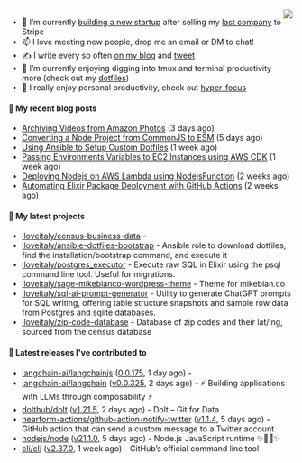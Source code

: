 <img align="right" src="https://github-readme-stats.vercel.app/api?username=iloveitaly&show_icons=true&text_color=718096&hide_title=true"/>

- 🔭 I’m currently [building a new startup](https://mikebian.co/bye-stripe-on-to-the-next-adventure/) after selling my [last company](https://suitesync.io) to Stripe
- 📫 I love meeting new people, drop me an email or DM to chat!
- ✍️ I write every so often [on my blog](http://mikebian.co/) and [tweet](https://twitter.com/mike_bianco)
- 🌱 I’m currently enjoying digging into tmux and terminal productivity more (check out my [dotfiles](https://github.com/iloveitaly/dotfiles))
- 💬 I really enjoy personal productivity, check out [hyper-focus](https://github.com/iloveitaly/hyper-focus)

#### 📜 My recent blog posts


- [Archiving Videos from Amazon Photos](https://mikebian.co/archiving-videos-from-amazon-photos/) (3 days ago)
- [Converting a Node Project from CommonJS to ESM](https://mikebian.co/converting-a-node-project-from-commonjs-to-esm/) (5 days ago)
- [Using Ansible to Setup Custom Dotfiles](https://mikebian.co/using-ansible-to-setup-custom-dotfiles/) (1 week ago)
- [Passing Environments Variables to EC2 Instances using AWS CDK](https://mikebian.co/passing-environments-variables-to-ec2-instances-using-aws-cdk/) (1 week ago)
- [Deploying Nodejs on AWS Lambda using NodejsFunction](https://mikebian.co/deploying-nodejs-on-aws-lambda-using-nodejsfunction/) (2 weeks ago)
- [Automating Elixir Package Deployment with GitHub Actions](https://mikebian.co/automating-elixir-package-deployment-with-github-actions/) (2 weeks ago)

#### 🌱 My latest projects


- [iloveitaly/census-business-data](https://github.com/iloveitaly/census-business-data) - 
- [iloveitaly/ansible-dotfiles-bootstrap](https://github.com/iloveitaly/ansible-dotfiles-bootstrap) - Ansible role to download dotfiles, find the installation/bootstrap command, and execute it
- [iloveitaly/postgres_executor](https://github.com/iloveitaly/postgres_executor) - Execute raw SQL in Elixir using the psql command line tool. Useful for migrations.
- [iloveitaly/sage-mikebianco-wordpress-theme](https://github.com/iloveitaly/sage-mikebianco-wordpress-theme) - Theme for mikebian.co
- [iloveitaly/sql-ai-prompt-generator](https://github.com/iloveitaly/sql-ai-prompt-generator) - Utility to generate ChatGPT prompts for SQL writing, offering table structure snapshots and sample row data from Postgres and sqlite databases.
- [iloveitaly/zip-code-database](https://github.com/iloveitaly/zip-code-database) - Database of zip codes and their lat/lng, sourced from the census database

#### 🔭 Latest releases I've contributed to


- [langchain-ai/langchainjs](https://github.com/langchain-ai/langchainjs) ([0.0.175](https://github.com/langchain-ai/langchainjs/releases/tag/0.0.175), 1 day ago) - 
- [langchain-ai/langchain](https://github.com/langchain-ai/langchain) ([v0.0.325](https://github.com/langchain-ai/langchain/releases/tag/v0.0.325), 2 days ago) - ⚡ Building applications with LLMs through composability ⚡
- [dolthub/dolt](https://github.com/dolthub/dolt) ([v1.21.5](https://github.com/dolthub/dolt/releases/tag/v1.21.5), 2 days ago) - Dolt – Git for Data
- [nearform-actions/github-action-notify-twitter](https://github.com/nearform-actions/github-action-notify-twitter) ([v1.1.4](https://github.com/nearform-actions/github-action-notify-twitter/releases/tag/v1.1.4), 5 days ago) - GitHub action that can send a custom message to a Twitter account
- [nodejs/node](https://github.com/nodejs/node) ([v21.1.0](https://github.com/nodejs/node/releases/tag/v21.1.0), 5 days ago) - Node.js JavaScript runtime :sparkles::turtle::rocket::sparkles:
- [cli/cli](https://github.com/cli/cli) ([v2.37.0](https://github.com/cli/cli/releases/tag/v2.37.0), 1 week ago) - GitHub’s official command line tool
